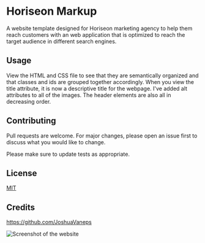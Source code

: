 # Horiseon Markup
A website template designed for Horiseon marketing agency to help them reach customers with an web application that is optimized to reach the target 
audience in different search engines.

## Usage
View the HTML and CSS file to see that they are semantically organized and that classes and ids are grouped together accordingly. When you view the title attribute,
it is now a descriptive title for the webpage. I've added alt attributes to all of the images. The header elements are also all in decreasing order. 


## Contributing

Pull requests are welcome. For major changes, please open an issue first
to discuss what you would like to change.

Please make sure to update tests as appropriate.

## License

[MIT](https://choosealicense.com/licenses/mit/)

## Credits
https://github.com/JoshuaVaneps

![Screenshot of the website](https://user-images.githubusercontent.com/111986248/233256244-e2511d2b-6934-4836-a400-46c91285043e.png)


